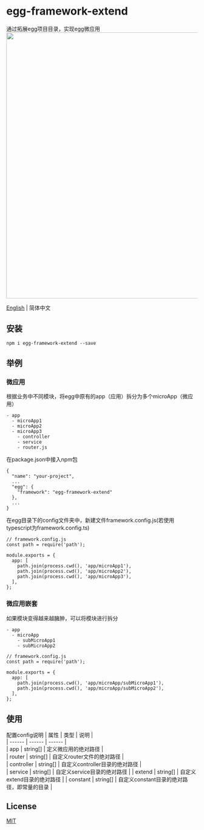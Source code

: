 # egg-framework-extend
通过拓展egg项目目录，实现egg微应用
<img src="https://store-g1.seewo.com/seewoedu_pub_6334eb4993f4474ba5845c2b3c855119" width="700"  align="bottom" />  


[English](./README.md) | 简体中文
## 安装
```
npm i egg-framework-extend --save
```
## 举例
### 微应用
根据业务中不同模块，将egg中原有的app（应用）拆分为多个microApp（微应用）
```
- app
  - microApp1
  - microApp2
  - microApp3
    - controller
    - service
    - router.js
```
在package.json中接入npm包
```
{
  "name": "your-project",
  ...
  "egg": {
    "framework": "egg-framework-extend"
  },
  ...
}
```
在egg目录下的config文件夹中，新建文件framework.config.js(若使用typescript为framework.config.ts)
```
// framework.config.js
const path = require('path');

module.exports = {
  app: [
    path.join(process.cwd(), 'app/microApp1'),
    path.join(process.cwd(), 'app/microApp2'),
    path.join(process.cwd(), 'app/microApp3'),
  ],
};
```
### 微应用嵌套
如果模块变得越来越臃肿，可以将模块进行拆分
```
- app
  - microApp
    - subMicroApp1
    - subMicroApp2
```
```
// framework.config.js
const path = require('path');

module.exports = {
  app: [
    path.join(process.cwd(), 'app/microApp/subMicroApp1'),
    path.join(process.cwd(), 'app/microApp/subMicroApp2'),
  ],
};
```

## 使用
配置config说明
| 属性 | 类型 | 说明 |  
| ------ | ------ | ------ |  
| app | string[] | 定义微应用的绝对路径 |  
| router | string[] | 自定义router文件的绝对路径 |  
| controller | string[] | 自定义controller目录的绝对路径 |  
| service | string[] | 自定义service目录的绝对路径 |
| extend | string[] | 自定义extend目录的绝对路径 |
| constant | string[] | 自定义constant目录的绝对路径，即常量的目录 |  

## License
[MIT](./LICENSE)
